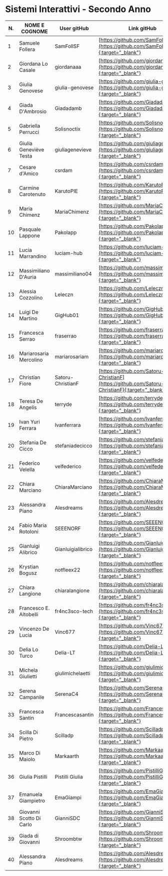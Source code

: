 # Sistemi Interattivi - Secondo Anno

| N. | NOME E COGNOME         | User gitHub          | Link gitHub                                                |Link Page               |
| -- | ---------------------- | -------------------- | ---------------------------------------------------------- |------------------------|
| 1  | Samuele Follera        | SamFollSF            | [https://github.com/SamFollSF](https://github.com/SamFollSF){:target="_blank"}   | [https://samfollsf.github.io/REPOSYTORY/](https://samfollsf.github.io/REPOSYTORY/)                    |
| 2  | Giordana Lo Casale     | giordanaaa           | [https://github.com/giordanaaa](https://github.com/giordanaaa){:target="_blank"}                     |
| 3  | Giulia Genovese        | giulia-genovese      | [https://github.com/giulia-genovese](https://github.com/giulia-genovese){:target="_blank"}           |
| 4  | Giada D'Ambrosio       | Giadadamb            | [https://github.com/Giadadamb](https://github.com/Giadadamb){:target="_blank"}                       |
| 5  | Gabriella Perrucci     | Solisnoctix          | [https://github.com/Solisnoctix](https://github.com/Solisnoctix){:target="_blank"}                   |
| 6  | Giulia Geneviève Testa | giuliagenevieve      | [https://github.com/giuliagenevieve](https://github.com/giuliagenevieve){:target="_blank"}           |
| 7  | Cesare d'Amico         | csrdam               | [https://github.com/csrdam](https://github.com/csrdam){:target="_blank"}                             |
| 8  | Carmine Carotenuto     | KarutoPIE            | [https://github.com/KarutoPIE](https://github.com/KarutoPIE){:target="_blank"} |[https://karutopie.github.io/PastaPatatee_website/](https://karutopie.github.io/PastaPatatee_website/)                      |
| 9  | Maria Chimenz          | MariaChimenz         | [https://github.com/MariaChimenz](https://github.com/MariaChimenz){:target="_blank"}                 |
| 10 | Pasquale Lappone       | Pakolapp             | [https://github.com/Pakolapp](https://github.com/Pakolapp){:target="_blank"}                         |
| 11 | Lucia Marrandino       | luciam-hub           | [https://github.com/luciam-hub](https://github.com/luciam-hub){:target="_blank"}                   |
| 12 | Massimiliano D'Auria   | massimiliano04       | [https://github.com/massimiliano04](https://github.com/massimiliano04){:target="_blank"}             |
| 13 | Alessia Cozzolino      | Leleczn              | [https://github.com/Leleczn](https://github.com/Leleczn){:target="_blank"}                           |
| 14 | Luigi De Martino       | GigHub01             | [https://github.com/GigHub01](https://github.com/GigHub01){:target="_blank"}                         |
| 15 | Francesca Serrao       | fraserrao            | [https://github.com/fraserrao](https://github.com/fraserrao){:target="_blank"}                       |
| 16 | Mariarosaria Mercolino | mariarosariam        | [https://github.com/mariarosariam](https://github.com/mariarosariam){:target="_blank"}               |
| 17 | Christian Fiore        | Satoru-ChristianF    | [https://github.com/Satoru-ChristianF](https://github.com/Satoru-ChristianF){:target="_blank"}       |
| 18 | Teresa De Angelis      | terryde              | [https://github.com/terryde](https://github.com/terryde){:target="_blank"}                           |
| 19 | Ivan Yuri Ferrara      | Ivanferrara          | [https://github.com/Ivanferrara](https://github.com/Ivanferrara){:target="_blank"}                   |
| 20 | Stefania De Cicco      | stefaniadecicco      | [https://github.com/stefaniadecicco](https://github.com/stefaniadecicco){:target="_blank"}           |
| 21 | Federico Velella       | velfederico          | [https://github.com/velfederico](https://github.com/velfederico){:target="_blank"}                   |
| 22 | Chiara Marciano        | ChiaraMarciano       | [https://github.com/ChiaraMarciano](https://github.com/ChiaraMarciano){:target="_blank"}             |
| 23 | Alessandra Piano       | Alesdreams           | [https://github.com/Alesdreams](https://github.com/Alesdreams){:target="_blank"}                     |
| 24 | Fabio Maria Rotoloni   | SEEENORF             | [https://github.com/SEEENORF](https://github.com/SEEENORF){:target="_blank"}                           |
| 25 | Gianluigi Alibrico     | Gianluigialibrico    | [https://github.com/Gianluigialibrico](https://github.com/Gianluigialibrico){:target="_blank"}       |
| 26 | Krystian Bogusz        | notfleex22           | [https://github.com/notfleex22](https://github.com/notfleex22){:target="_blank"}                     |
| 27 | Chiara Langione        | chiaralangione       | [https://github.com/chiaralangione](https://github.com/chiaralangione){:target="_blank"}             |
| 28 | Francesco E. Altobelli |  fr4nc3sco-tech      | [https://github.com/fr4nc3sco-tech](https://github.com/fr4nc3sco-tech){:target="_blank"}           |
| 29 | Vincenzo De Lucia      | Vinc677              | [https://github.com/Vinc677](https://github.com/Vinc677){:target="_blank"}                           |
| 30 | Delia Lo Turco         | Delia-LT | [https://github.com/Delia-LT](https://github.com/Delia-LT){:target="_blank"} |
| 31 | Michela Giulietti      | giulimichelaetti     | [https://github.com/giulimichelaetti](https://github.com/giulimichelaetti){:target="_blank"}         |
| 32 | Serena Campanile       | SerenaC4             | [https://github.com/SerenaC4](https://github.com/SerenaC4){:target="_blank"}                         |
| 33 | Francesca Santin         | Francescasantin      | [https://github.com/Francescasantin](https://github.com/Francescasantin){:target="_blank"}           |
| 34 | Scilla Di Pietro         | Scilladp             | [https://github.com/Scilladp](https://github.com/Scilladp){:target="_blank"}                         |
| 35 | Marco Di Maiolo          | Markaarth            | [https://github.com/Markaarth](https://github.com/Markaarth){:target="_blank"}                       |
| 36 | Giulia Pistilli          | Pistilli Giulia      | [https://github.com/PistilliGiulia](https://github.com/PistilliGiulia){:target="_blank"}           |
| 37 | Emanuela Giampietro      | EmaGiampi          | [https://github.com/EmaGiampi](https://github.com/EmaGiampi){:target="_blank"}           |
| 38 | Giovanni Scotto Di Carlo | GianniSDC          | [https://github.com/GianniSDC](https://github.com/GianniSDC){:target="_blank"}           |
| 39 | Giada di Giovanni        | Shroombtw          | [https://github.com/Shroombtw](https://github.com/Shroombtw){:target="_blank"}           |
| 40 | Alessandra Piano         | Alesdreams         | [https://github.com/Alesdreams](https://github.com/Alesdreams){:target="_blank"}           |
